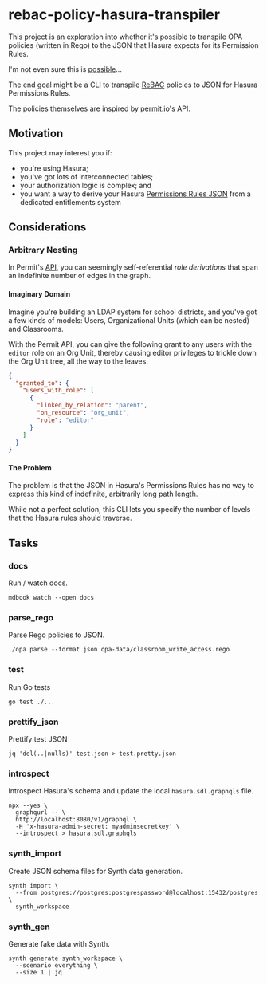 # rebac-policy-hasura-transpiler

This project is an exploration into whether it's possible to transpile OPA policies (written in Rego) to the JSON that Hasura expects for its Permission Rules.

I'm not even sure this is [possible](https://stackoverflow.com/questions/69413970/converting-rego-policy-to-json)...

The end goal might be a CLI to transpile [ReBAC][rebac] policies to JSON for Hasura Permissions Rules.

The policies themselves are inspired by [permit.io][permit-io]'s API.

## Motivation

This project may interest you if:

- you're using Hasura;
- you've got lots of interconnected tables;
- your authorization logic is complex; and
- you want a way to derive your Hasura [Permissions Rules JSON][hasura-perms]
  from a dedicated entitlements system

## Considerations

### Arbitrary Nesting

In Permit's [API][permit-api], you can seemingly self-referential _role
derivations_ that span an indefinite number of edges in the graph.

#### Imaginary Domain

Imagine you're building an LDAP system for school districts, and you've got a
few kinds of models: Users, Organizational Units (which can be nested) and
Classrooms.

With the Permit API, you can give the following grant to any users with the
`editor` role on an Org Unit, thereby causing editor privileges to trickle down
the Org Unit tree, all the way to the leaves.

```json
{
  "granted_to": {
    "users_with_role": [
      {
        "linked_by_relation": "parent",
        "on_resource": "org_unit",
        "role": "editor"
      }
    ]
  }
}
```

#### The Problem

The problem is that the JSON in Hasura's Permissions Rules has no way to express
this kind of indefinite, arbitrarily long path length.

While not a perfect solution, this CLI lets you specify the number of levels
that the Hasura rules should traverse.

## Tasks

### docs

Run / watch docs.

```
mdbook watch --open docs
```

### parse_rego

Parse Rego policies to JSON.

```
./opa parse --format json opa-data/classroom_write_access.rego
```

### test

Run Go tests

```
go test ./...
```

### prettify_json

Prettify test JSON

```shell
jq 'del(..|nulls)' test.json > test.pretty.json
```

### introspect

Introspect Hasura's schema and update the local `hasura.sdl.graphqls` file.

```
npx --yes \
  graphqurl -- \
  http://localhost:8080/v1/graphql \
  -H 'x-hasura-admin-secret: myadminsecretkey' \
  --introspect > hasura.sdl.graphqls
```

### synth_import

Create JSON schema files for Synth data generation.

```
synth import \
  --from postgres://postgres:postgrespassword@localhost:15432/postgres \
  synth_workspace
```

### synth_gen

Generate fake data with Synth.

```shell
synth generate synth_workspace \
  --scenario everything \
  --size 1 | jq
```

<!-- links -->

[hasura-perms]: https://hasura.io/docs/latest/auth/authorization/permissions/
[permit-io]: https://permit.io
[permit-api]:
  https://docs.permit.io/modeling/google-drive#foldereditor---fileeditor-via-parent
[rebac]: https://en.wikipedia.org/wiki/Relationship-based_access_control
